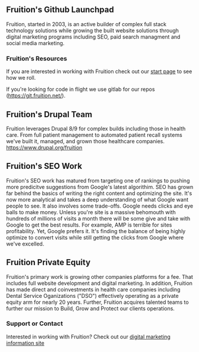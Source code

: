 ## Fruition's Github Launchpad

Fruition, started in 2003, is an active builder of complex full stack technology solutions while growing the built website solutions through digital marketing programs including SEO, paid search managment and social media marketing. 

### Fruition's Resources
If you are interested in working with Fruition check out our [start page](https://fruition.net/start) to see how we roll. 

If you're looking for code in flight we use gitlab for our repos (https://git.fruition.net/).

## Fruition's Drupal Team 
Fruition leverages Drupal 8/9 for complex builds including those in health care. From full patient management to automated patient recall systems we've built it, managed, and grown those healthcare companies. https://www.drupal.org/fruition

## Fruition's SEO Work 
Fruition's SEO work has matured from targeting one of rankings to pushing more predicitve suggestions from Google's latest algorithim. SEO has grown far behind the basics of writing the right content and optimizing the site. It's now more analytical and takes a deep understanding of what Google want people to see. It also involves some trade-offs. Google needs clicks and eye balls to make money. Unless you're site is a massive behomouth with hundreds of millions of visits a month there will be some give and take with Google to get the best results. For example, AMP is terrible for sites profitability. Yet, Google prefers it. It's finding the balance of being highly optimize to convert visits while still getting the clicks from Google where we've excelled. 

## Fruition Private Equity
Fruition's primary work is growing other companies platforms for a fee. That includes full website development and digital marketing. In addition, Fruition has made direct and coinvestments in health care companies including Dental Service Oganizations ("DSO") effectively operating as a private equity arm for nearly 20 years. Further, Fruition acquires talented teams to further our mission to Build, Grow and Protect our clients operations. 

### Support or Contact
Interested in working with Fruition? Check out our [digital marketing information site](https://fruition.net) 
